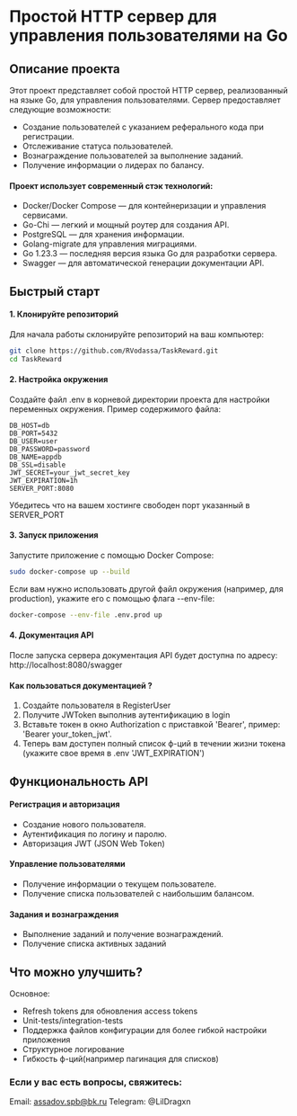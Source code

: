 # Простой HTTP сервер для управления пользователями на Go 

## Описание проекта

Этот проект представляет собой простой HTTP сервер, реализованный на языке Go,
для управления пользователями. Сервер предоставляет следующие возможности:
- Создание пользователей с указанием реферального кода при регистрации.
- Отслеживание статуса пользователей.
- Вознаграждение пользователей за выполнение заданий.
- Получение информации о лидерах по балансу.

#### Проект использует современный стэк технологий:
- Docker/Docker Compose — для контейнеризации и управления сервисами.
- Go-Chi — легкий и мощный роутер для создания API.
- PostgreSQL — для хранения информации.
- Golang-migrate для управления миграциями.
- Go 1.23.3 — последняя версия языка Go для разработки сервера.
- Swagger — для автоматической генерации документации API.

## Быстрый старт
#### 1. Клонируйте репозиторий

Для начала работы склонируйте репозиторий на ваш компьютер:

```bash
git clone https://github.com/RVodassa/TaskReward.git
cd TaskReward
```

#### 2. Настройка окружения

Создайте файл .env в корневой директории проекта для настройки переменных окружения. Пример содержимого файла:
```env
DB_HOST=db
DB_PORT=5432
DB_USER=user
DB_PASSWORD=password
DB_NAME=appdb
DB_SSL=disable
JWT_SECRET=your_jwt_secret_key
JWT_EXPIRATION=1h
SERVER_PORT:8080
```
Убедитесь что на вашем хостинге свободен порт указанный в SERVER_PORT

#### 3. Запуск приложения

Запустите приложение с помощью Docker Compose:

```bash
sudo docker-compose up --build
```

Если вам нужно использовать другой файл окружения (например, для production), укажите его с помощью флага --env-file:

```bash
docker-compose --env-file .env.prod up
```

#### 4. Документация API

После запуска сервера документация API будет доступна по адресу:
http://localhost:8080/swagger

#### Как пользоваться документацией ?
1. Создайте пользователя в RegisterUser
2. Получите JWToken выполнив аутентификацию в login
3. Вставьте токен в окно Authorization с приставкой 'Bearer', пример: 'Bearer your_token_jwt'.
4. Теперь вам доступен полный список ф-ций в течении жизни токена (укажите свое время в .env 'JWT_EXPIRATION') 

## Функциональность API

#### Регистрация и авторизация
- Создание нового пользователя.
- Аутентификация по логину и паролю.
- Авторизация JWT (JSON Web Token)

#### Управление пользователями
- Получение информации о текущем пользователе.
- Получение списка пользователей с наибольшим балансом.

#### Задания и вознаграждения
- Выполнение заданий и получение вознаграждений.
- Получение списка активных заданий

## Что можно улучшить?
Основное:
- Refresh tokens для обновления access tokens
- Unit-tests/integration-tests
- Поддержка файлов конфигурации для более гибкой настройки приложения
- Структурное логирование
- Гибкость ф-ций(например пагинация для списков)

### Если у вас есть вопросы, свяжитесь:
Email: assadov.spb@bk.ru
Telegram: @LilDragxn